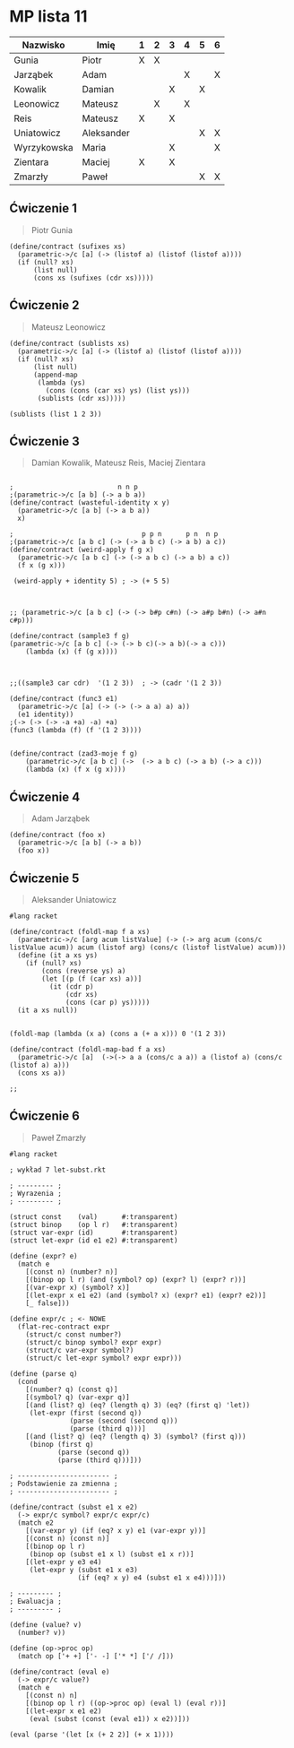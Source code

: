 # MP lista 11


|Nazwisko     | Imię       | 1 | 2 | 3 | 4 | 5 | 6 |
|-------------|------------|---|---|---|---|---|---|
| Gunia       | Piotr      | X | X |   |   |   |   |
| Jarząbek    | Adam       |   |   |   | X |   | X |
| Kowalik     | Damian     |   |   | X |   | X |   |
| Leonowicz   | Mateusz    |   | X |   | X |   |   |
| Reis        | Mateusz    | X |   | X |   |   |   |
| Uniatowicz  | Aleksander |   |   |   |   | X | X |
| Wyrzykowska | Maria      |   |   | X |   |   | X |
| Zientara    | Maciej     | X |   | X |   |   |   |
| Zmarzły     | Paweł      |   |   |   |   | X | X |



## Ćwiczenie 1
> Piotr Gunia
```racket=
(define/contract (sufixes xs)
  (parametric->/c [a] (-> (listof a) (listof (listof a)))) 
  (if (null? xs)
      (list null)
      (cons xs (sufixes (cdr xs)))))

```

## Ćwiczenie 2

>Mateusz Leonowicz
```racket=
(define/contract (sublists xs)
  (parametric->/c [a] (-> (listof a) (listof (listof a))))
  (if (null? xs)
      (list null)
      (append-map
       (lambda (ys)
         (cons (cons (car xs) ys) (list ys)))
       (sublists (cdr xs)))))

(sublists (list 1 2 3))
```

## Ćwiczenie 3
> Damian Kowalik, Mateusz Reis, Maciej Zientara
```racket=

;                          n n p
;(parametric->/c [a b] (-> a b a))
(define/contract (wasteful-identity x y)
  (parametric->/c [a b] (-> a b a))
  x)
  
;                                p p n      p n  n p
;(parametric->/c [a b c] (-> (-> a b c) (-> a b) a c))
(define/contract (weird-apply f g x)
  (parametric->/c [a b c] (-> (-> a b c) (-> a b) a c))
  (f x (g x)))
  
 (weird-apply + identity 5) ; -> (+ 5 5)
 
 

;; (parametric->/c [a b c] (-> (-> b#p c#n) (-> a#p b#n) (-> a#n c#p)))

(define/contract (sample3 f g)
(parametric->/c [a b c] (-> (-> b c)(-> a b)(-> a c)))
    (lambda (x) (f (g x))))



;;((sample3 car cdr)  '(1 2 3))  ; -> (cadr '(1 2 3))

(define/contract (func3 e1)
  (parametric->/c [a] (-> (-> (-> a a) a) a))
  (e1 identity))
;(-> (-> (-> -a +a) -a) +a)
(func3 (lambda (f) (f '(1 2 3))))


(define/contract (zad3-moje f g)
    (parametric->/c [a b c] (->  (-> a b c) (-> a b) (-> a c)))
    (lambda (x) (f x (g x))))
```

## Ćwiczenie 4
> Adam Jarząbek
```racket=
(define/contract (foo x)
  (parametric->/c [a b] (-> a b))
  (foo x))
```
## Ćwiczenie 5
> Aleksander Uniatowicz
```racket=
#lang racket

(define/contract (foldl-map f a xs)
  (parametric->/c [arg acum listValue] (-> (-> arg acum (cons/c listValue acum)) acum (listof arg) (cons/c (listof listValue) acum)))
  (define (it a xs ys)
    (if (null? xs)
        (cons (reverse ys) a)
        (let [(p (f (car xs) a))]
          (it (cdr p)
              (cdr xs)
              (cons (car p) ys)))))
  (it a xs null))


(foldl-map (lambda (x a) (cons a (+ a x))) 0 '(1 2 3))

(define/contract (foldl-map-bad f a xs)
  (parametric->/c [a]  (->(-> a a (cons/c a a)) a (listof a) (cons/c (listof a) a)))
  (cons xs a))

;;

```

## Ćwiczenie 6
> Paweł Zmarzły
```racket=
#lang racket

; wykład 7 let-subst.rkt

; --------- ;
; Wyrazenia ;
; --------- ;

(struct const    (val)      #:transparent)
(struct binop    (op l r)   #:transparent)
(struct var-expr (id)       #:transparent)
(struct let-expr (id e1 e2) #:transparent)

(define (expr? e)
  (match e
    [(const n) (number? n)]
    [(binop op l r) (and (symbol? op) (expr? l) (expr? r))]
    [(var-expr x) (symbol? x)]
    [(let-expr x e1 e2) (and (symbol? x) (expr? e1) (expr? e2))]
    [_ false]))

(define expr/c ; <- NOWE
  (flat-rec-contract expr
    (struct/c const number?)
    (struct/c binop symbol? expr expr)
    (struct/c var-expr symbol?)
    (struct/c let-expr symbol? expr expr)))

(define (parse q)
  (cond
    [(number? q) (const q)]
    [(symbol? q) (var-expr q)]
    [(and (list? q) (eq? (length q) 3) (eq? (first q) 'let))
     (let-expr (first (second q))
               (parse (second (second q)))
               (parse (third q)))]
    [(and (list? q) (eq? (length q) 3) (symbol? (first q)))
     (binop (first q)
            (parse (second q))
            (parse (third q)))]))

; ----------------------- ;
; Podstawienie za zmienna ;
; ----------------------- ;

(define/contract (subst e1 x e2)
  (-> expr/c symbol? expr/c expr/c)
  (match e2
    [(var-expr y) (if (eq? x y) e1 (var-expr y))]
    [(const n) (const n)]
    [(binop op l r)
     (binop op (subst e1 x l) (subst e1 x r))]
    [(let-expr y e3 e4)
     (let-expr y (subst e1 x e3)
                 (if (eq? x y) e4 (subst e1 x e4)))]))

; --------- ;
; Ewaluacja ;
; --------- ;

(define (value? v)
  (number? v))

(define (op->proc op)
  (match op ['+ +] ['- -] ['* *] ['/ /]))

(define/contract (eval e)
  (-> expr/c value?)
  (match e
    [(const n) n]
    [(binop op l r) ((op->proc op) (eval l) (eval r))]
    [(let-expr x e1 e2)
     (eval (subst (const (eval e1)) x e2))]))

(eval (parse '(let [x (+ 2 2)] (+ x 1))))
```